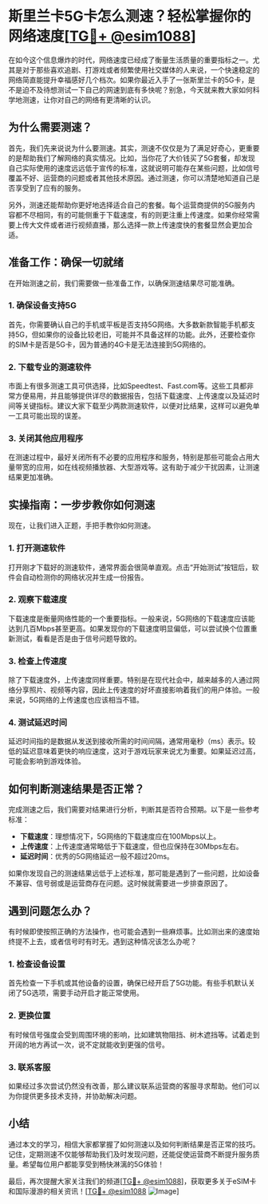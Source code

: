 # 斯里兰卡5G卡怎么测速？轻松掌握你的网络速度[[TG💪+ @esim1088](https://t.me/s/esim1088)]

在如今这个信息爆炸的时代，网络速度已经成了衡量生活质量的重要指标之一。尤其是对于那些喜欢追剧、打游戏或者频繁使用社交媒体的人来说，一个快速稳定的网络简直能提升幸福感好几个档次。如果你最近入手了一张斯里兰卡的5G卡，是不是迫不及待想测试一下自己的网速到底有多快呢？别急，今天就来教大家如何科学地测速，让你对自己的网络有更清晰的认识。

## 为什么需要测速？

首先，我们先来说说为什么要测速。其实，测速不仅仅是为了满足好奇心，更重要的是帮助我们了解网络的真实情况。比如，当你花了大价钱买了5G套餐，却发现自己实际使用的速度远远低于宣传的标准，这就说明可能存在某些问题，比如信号覆盖不好、运营商的问题或者其他技术原因。通过测速，你可以清楚地知道自己是否享受到了应有的服务。

另外，测速还能帮助你更好地选择适合自己的套餐。每个运营商提供的5G服务内容都不尽相同，有的可能侧重于下载速度，有的则更注重上传速度。如果你经常需要上传大文件或者进行视频直播，那么选择一款上传速度快的套餐显然会更加合适。

## 准备工作：确保一切就绪

在开始测速之前，我们需要做一些准备工作，以确保测速结果尽可能准确。

### 1. 确保设备支持5G

首先，你需要确认自己的手机或平板是否支持5G网络。大多数新款智能手机都支持5G，但如果你的设备比较老旧，可能并不具备这样的功能。此外，还要检查你的SIM卡是否是5G卡，因为普通的4G卡是无法连接到5G网络的。

### 2. 下载专业的测速软件

市面上有很多测速工具可供选择，比如Speedtest、Fast.com等。这些工具都非常方便易用，并且能够提供详尽的数据报告，包括下载速度、上传速度以及延迟时间等关键指标。建议大家下载至少两款测速软件，以便对比结果，这样可以避免单一工具可能出现的误差。

### 3. 关闭其他应用程序

在测速过程中，最好关闭所有不必要的应用程序和服务，特别是那些可能会占用大量带宽的应用，如在线视频播放器、大型游戏等。这有助于减少干扰因素，让测速结果更加准确。

## 实操指南：一步步教你如何测速

现在，让我们进入正题，手把手教你如何测速。

### 1. 打开测速软件

打开刚才下载好的测速软件，通常界面会很简单直观。点击“开始测试”按钮后，软件会自动检测你的网络状况并生成一份报告。

### 2. 观察下载速度

下载速度是衡量网络性能的一个重要指标。一般来说，5G网络的下载速度应该能达到几百Mbps甚至更高。如果发现你的下载速度明显偏低，可以尝试换个位置重新测试，看看是否是由于信号问题导致的。

### 3. 检查上传速度

除了下载速度外，上传速度同样重要。特别是在现代社会中，越来越多的人通过网络分享照片、视频等内容，因此上传速度的好坏直接影响着我们的用户体验。一般来说，5G网络的上传速度也应该相当不错。

### 4. 测试延迟时间

延迟时间指的是数据从发送到接收所需的时间间隔，通常用毫秒（ms）表示。较低的延迟意味着更快的响应速度，这对于游戏玩家来说尤为重要。如果延迟过高，可能会影响到游戏体验。

## 如何判断测速结果是否正常？

完成测速之后，我们需要对结果进行分析，判断其是否符合预期。以下是一些参考标准：

- **下载速度**：理想情况下，5G网络的下载速度应在100Mbps以上。
- **上传速度**：上传速度通常略低于下载速度，但也应保持在30Mbps左右。
- **延迟时间**：优秀的5G网络延迟一般不超过20ms。

如果你发现自己的测速结果远低于上述标准，那可能是遇到了一些问题，比如设备不兼容、信号弱或是运营商存在问题。这时候就需要进一步排查原因了。

## 遇到问题怎么办？

有时候即使按照正确的方法操作，也可能会遇到一些麻烦事。比如测出来的速度始终提不上去，或者信号时有时无。遇到这种情况该怎么办呢？

### 1. 检查设备设置

首先检查一下手机或其他设备的设置，确保已经开启了5G功能。有些手机默认关闭了5G选项，需要手动开启才能正常使用。

### 2. 更换位置

有时候信号强度会受到周围环境的影响，比如建筑物阻挡、树木遮挡等。试着走到开阔的地方再试一次，说不定就能收到更强的信号。

### 3. 联系客服

如果经过多次尝试仍然没有改善，那么建议联系运营商的客服寻求帮助。他们可以为你提供更多技术支持，并协助解决问题。

## 小结

通过本文的学习，相信大家都掌握了如何测速以及如何判断结果是否正常的技巧。记住，定期测速不仅能够帮助我们及时发现问题，还能促使运营商不断提升服务质量。希望每位用户都能享受到畅快淋漓的5G体验！

最后，再次提醒大家关注我们的频道[[TG💪+ @esim1088](https://t.me/s/esim1088)]，获取更多关于eSIM卡和国际漫游的相关资讯！[[TG💪+ @esim1088](https://t.me/s/esim1088) ![Image](https://i.postimg.cc/4NQfJmqS/Snipaste-2025-05-13-00-14-12.png)]